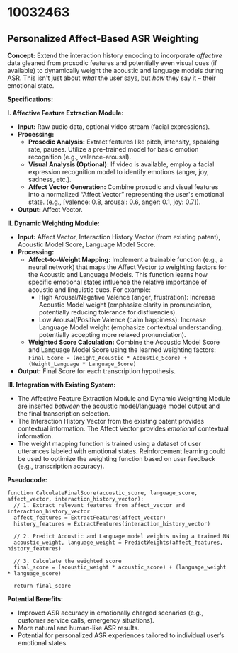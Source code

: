 # 10032463

## Personalized Affect-Based ASR Weighting

**Concept:** Extend the interaction history encoding to incorporate *affective* data gleaned from prosodic features and potentially even visual cues (if available) to dynamically weight the acoustic and language models during ASR. This isn't just about *what* the user says, but *how* they say it – their emotional state.

**Specifications:**

**I. Affective Feature Extraction Module:**

*   **Input:** Raw audio data, optional video stream (facial expressions).
*   **Processing:**
    *   **Prosodic Analysis:** Extract features like pitch, intensity, speaking rate, pauses.  Utilize a pre-trained model for basic emotion recognition (e.g., valence-arousal).
    *   **Visual Analysis (Optional):**  If video is available, employ a facial expression recognition model to identify emotions (anger, joy, sadness, etc.).
    *   **Affect Vector Generation:** Combine prosodic and visual features into a normalized “Affect Vector” representing the user's emotional state. (e.g., \[valence: 0.8, arousal: 0.6, anger: 0.1, joy: 0.7]).
*   **Output:** Affect Vector.

**II. Dynamic Weighting Module:**

*   **Input:** Affect Vector, Interaction History Vector (from existing patent), Acoustic Model Score, Language Model Score.
*   **Processing:**
    *   **Affect-to-Weight Mapping:**  Implement a trainable function (e.g., a neural network) that maps the Affect Vector to weighting factors for the Acoustic and Language Models. This function learns how specific emotional states influence the relative importance of acoustic and linguistic cues. For example:
        *   High Arousal/Negative Valence (anger, frustration): Increase Acoustic Model weight (emphasize clarity in pronunciation, potentially reducing tolerance for disfluencies).
        *   Low Arousal/Positive Valence (calm happiness): Increase Language Model weight (emphasize contextual understanding, potentially accepting more relaxed pronunciation).
    *   **Weighted Score Calculation:** Combine the Acoustic Model Score and Language Model Score using the learned weighting factors:
        `Final Score = (Weight_Acoustic * Acoustic_Score) + (Weight_Language * Language_Score)`
*   **Output:** Final Score for each transcription hypothesis.

**III. Integration with Existing System:**

*   The Affective Feature Extraction Module and Dynamic Weighting Module are inserted *between* the acoustic model/language model output and the final transcription selection.
*   The Interaction History Vector from the existing patent provides contextual information. The Affect Vector provides *emotional* contextual information.
*   The weight mapping function is trained using a dataset of user utterances labeled with emotional states.  Reinforcement learning could be used to optimize the weighting function based on user feedback (e.g., transcription accuracy).

**Pseudocode:**

```
function CalculateFinalScore(acoustic_score, language_score, affect_vector, interaction_history_vector):
  // 1. Extract relevant features from affect_vector and interaction_history_vector
  affect_features = ExtractFeatures(affect_vector)
  history_features = ExtractFeatures(interaction_history_vector)

  // 2. Predict Acoustic and Language model weights using a trained NN
  acoustic_weight, language_weight = PredictWeights(affect_features, history_features)

  // 3. Calculate the weighted score
  final_score = (acoustic_weight * acoustic_score) + (language_weight * language_score)

  return final_score
```

**Potential Benefits:**

*   Improved ASR accuracy in emotionally charged scenarios (e.g., customer service calls, emergency situations).
*   More natural and human-like ASR results.
*   Potential for personalized ASR experiences tailored to individual user’s emotional states.